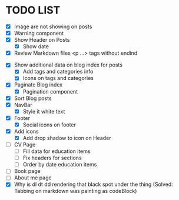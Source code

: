 # TODO LIST

-   [x] Image are not showing on posts
-   [x] Warning component
-   [x] Show Header on Posts
    -   [x] Show date
-   [x] Review Markdown files <p ...> tags without endind </p>
-   [x] Show additional data on blog index for posts
    -   [x] Add tags and categories info
    -   [x] Icons on tags and categories
-   [x] Paginate Blog index
    -   [x] Pagination component
-   [x] Sort Blog posts
-   [x] NavBar
    -   [x] Style it white text
-   [x] Footer
    -   [x] Social icons on footer
-   [x] Add icons
    -   [x] Add drop shadow to icon on Header
-   [ ] CV Page
    -   [ ] Fill data for education items
    -   [ ] Fix headers for sections
    -   [ ] Order by date education items
-   [ ] Book page
-   [ ] About me page
-   [x] Why is dl dt dd rendering that black spot under the thing (Solved: Tabbing on markdown was painting as codeBlock)
